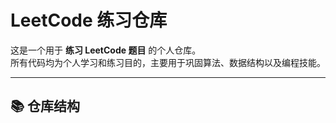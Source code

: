 # LeetCode 练习仓库

这是一个用于 **练习 LeetCode 题目** 的个人仓库。  
所有代码均为个人学习和练习目的，主要用于巩固算法、数据结构以及编程技能。

---

## 📚 仓库结构

